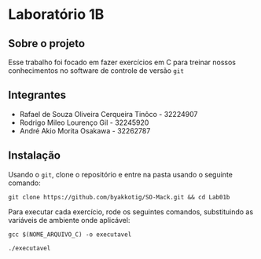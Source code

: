# Laboratório 1B

## Sobre o projeto

Esse trabalho foi focado em fazer exercícios em C para treinar nossos conhecimentos no software de controle de versão `git`

## Integrantes

- Rafael de Souza Oliveira Cerqueira Tinôco - 32224907
- Rodrigo Mileo Lourenço Gil - 32245920
- André Akio Morita Osakawa - 32262787

## Instalação

Usando o `git`, clone o repositório e entre na pasta usando o seguinte comando:

```
git clone https://github.com/byakkotig/SO-Mack.git && cd Lab01b
```

Para executar cada exercício, rode os seguintes comandos, substituindo as variáveis de ambiente onde aplicável:

```
gcc $(NOME_ARQUIVO_C) -o executavel
```

```
./executavel
```